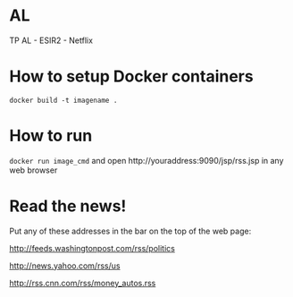 # AL
TP AL - ESIR2 - Netflix

# How to setup Docker containers

`docker build -t imagename .`

# How to run

`docker run image_cmd`
and open http://youraddress:9090/jsp/rss.jsp in any web browser

# Read the news!

Put any of these addresses in the bar on the top of the web page:

http://feeds.washingtonpost.com/rss/politics

http://news.yahoo.com/rss/us

http://rss.cnn.com/rss/money_autos.rss
